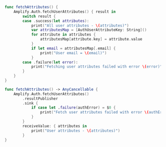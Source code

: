 <amplify-block-switcher>

<amplify-block name="Listener (iOS 11+)">

```swift
func fetchAttributes() {
    Amplify.Auth.fetchUserAttributes() { result in
        switch result {
        case .success(let attributes):
            print("All user attributes - \(attributes)")
            var attributesMap = [AuthUserAttributeKey: String]()
            for attribute in attributes {
                attributesMap[attribute.key] = attribute.value
            }
            if let email = attributesMap[.email] {
                print("User email = \(email)")
            }
        case .failure(let error):
            print("Fetching user attributes failed with error \(error)")
        }
    }
}
```

</amplify-block>

<amplify-block name="Combine (iOS 13+)">

```swift
func fetchAttributes() -> AnyCancellable {
    Amplify.Auth.fetchUserAttributes()
        .resultPublisher
        .sink {
            if case let .failure(authError) = $0 {
                print("Fetch user attributes failed with error \(authError)")
            }
        }
        receiveValue: { attributes in
            print("User attributes - \(attributes)")
        }
}
```

</amplify-block>

</amplify-block-switcher>
